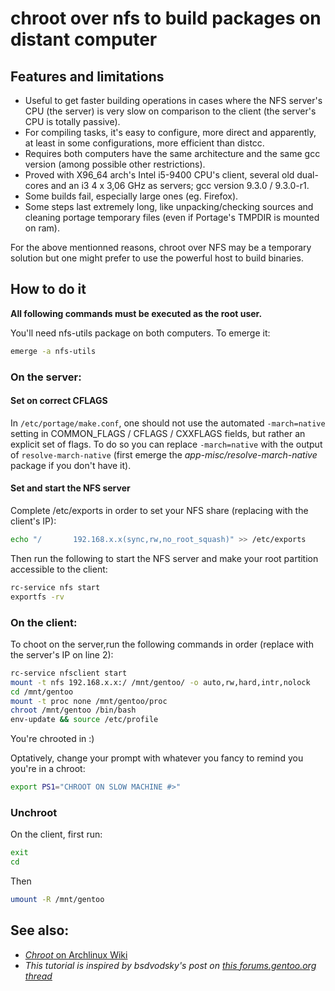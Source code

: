 # chroot over nfs to build packages on distant computer

## Features and limitations

* Useful to get faster building operations in cases where the NFS server's CPU (the server) is very slow on comparison to the client (the server's CPU is totally passive).
* For compiling tasks, it's easy to configure, more direct and apparently, at least in some configurations, more efficient than distcc.
* Requires both computers have the same architecture and the same gcc version (among possible other restrictions).
* Proved with X96_64 arch's Intel i5-9400 CPU's client, several old dual-cores and an i3 4 x 3,06 GHz as servers; gcc version 9.3.0 / 9.3.0-r1.
* Some builds fail, especially large ones (eg. Firefox).
* Some steps last extremely long, like unpacking/checking sources and cleaning portage temporary files (even if Portage's TMPDIR is mounted on ram).

For the above mentionned reasons, chroot over NFS may be a temporary solution but one might prefer to use the powerful host to build binaries.

## How to do it

**All following commands must be executed as the root user.**

You'll need nfs-utils package on both computers. To emerge it:

```sh
emerge -a nfs-utils
```

### On the server:

#### Set on correct CFLAGS

In ```/etc/portage/make.conf```, one should not use the automated ```-march=native``` setting in COMMON_FLAGS / CFLAGS / CXXFLAGS fields, but rather an explicit set of flags. To do so you can replace ```-march=native``` with the output of ```resolve-march-native``` (first emerge the *app-misc/resolve-march-native* package if you don't have it).

#### Set and start the NFS server

Complete /etc/exports in order to set your NFS share (replacing with the client's IP):

```sh
echo "/       192.168.x.x(sync,rw,no_root_squash)" >> /etc/exports
```

Then run the following to start the NFS server and make your root partition accessible to the client:

```sh
rc-service nfs start
exportfs -rv
```

### On the client:

To choot on the server,run the following commands in order (replace with the server's IP on line 2):

```sh
rc-service nfsclient start
mount -t nfs 192.168.x.x:/ /mnt/gentoo/ -o auto,rw,hard,intr,nolock
cd /mnt/gentoo
mount -t proc none /mnt/gentoo/proc
chroot /mnt/gentoo /bin/bash
env-update && source /etc/profile
```

You're chrooted in :)

Optatively, change your prompt with whatever you fancy to remind you you're in a chroot:

```sh
export PS1="CHROOT ON SLOW MACHINE #>"
```

### Unchroot

On the client, first run:


```sh
exit
cd
```

Then


```sh
umount -R /mnt/gentoo
```

## See also:
* [*Chroot* on Archlinux Wiki](https://wiki.archlinux.org/index.php/Chroot)
* *This tutorial is inspired by bsdvodsky's post on [this forums.gentoo.org thread](https://forums.gentoo.org/viewtopic-p-2408037.html)*

